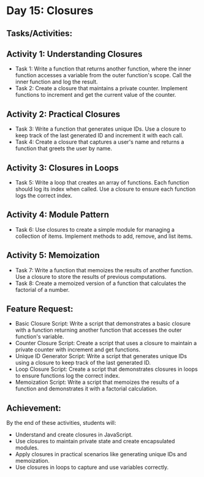 # Day 15: Closures
## Tasks/Activities:
## Activity 1: Understanding Closures

- Task 1: Write a function that returns another function, where the inner function accesses a variable from the outer function's scope. Call the inner function and log the result.
- Task 2: Create a closure that maintains a private counter. Implement functions to increment and get the current value of the counter.
## Activity 2: Practical Closures

- Task 3: Write a function that generates unique IDs. Use a closure to keep track of the last generated ID and increment it with each call.
- Task 4: Create a closure that captures a user's name and returns a function that greets the user by name.
## Activity 3: Closures in Loops

- Task 5: Write a loop that creates an array of functions. Each function should log its index when called. Use a closure to ensure each function logs the correct index.
## Activity 4: Module Pattern

- Task 6: Use closures to create a simple module for managing a collection of items. Implement methods to add, remove, and list items.
## Activity 5: Memoization

- Task 7: Write a function that memoizes the results of another function. Use a closure to store the results of previous computations.
- Task 8: Create a memoized version of a function that calculates the factorial of a number.
## Feature Request:
- Basic Closure Script: Write a script that demonstrates a basic closure with a function returning another function that accesses the outer function's variable.
- Counter Closure Script: Create a script that uses a closure to maintain a private counter with increment and get functions.
- Unique ID Generator Script: Write a script that generates unique IDs using a closure to keep track of the last generated ID.
- Loop Closure Script: Create a script that demonstrates closures in loops to ensure functions log the correct index.
- Memoization Script: Write a script that memoizes the results of a function and demonstrates it with a factorial calculation.
## Achievement:
By the end of these activities, students will:

- Understand and create closures in JavaScript.
- Use closures to maintain private state and create encapsulated modules.
- Apply closures in practical scenarios like generating unique IDs and memoization.
- Use closures in loops to capture and use variables correctly.
